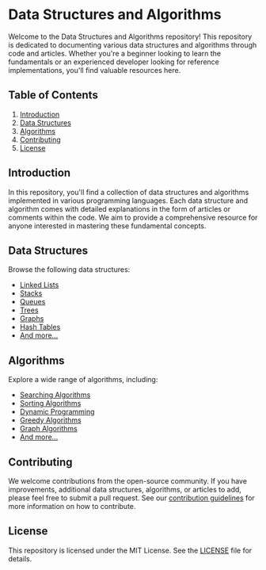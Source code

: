 
# Data Structures and Algorithms

Welcome to the Data Structures and Algorithms repository! This repository is dedicated to documenting various data structures and algorithms through code and articles. Whether you're a beginner looking to learn the fundamentals or an experienced developer looking for reference implementations, you'll find valuable resources here.

## Table of Contents

1. [Introduction](#introduction)
2. [Data Structures](#data-structures)
3. [Algorithms](#algorithms)
4. [Contributing](#contributing)
5. [License](#license)

## Introduction

In this repository, you'll find a collection of data structures and algorithms implemented in various programming languages. Each data structure and algorithm comes with detailed explanations in the form of articles or comments within the code. We aim to provide a comprehensive resource for anyone interested in mastering these fundamental concepts.

## Data Structures

Browse the following data structures:

- [Linked Lists](data-structures/linked-lists)
- [Stacks](data-structures/stacks)
- [Queues](data-structures/queues)
- [Trees](data-structures/trees)
- [Graphs](data-structures/graphs)
- [Hash Tables](data-structures/hash-tables)
- [And more...](data-structures)

## Algorithms

Explore a wide range of algorithms, including:

- [Searching Algorithms](algorithms/searching)
- [Sorting Algorithms](algorithms/sorting)
- [Dynamic Programming](algorithms/dynamic-programming)
- [Greedy Algorithms](algorithms/greedy)
- [Graph Algorithms](algorithms/graph)
- [And more...](algorithms)

## Contributing

We welcome contributions from the open-source community. If you have improvements, additional data structures, algorithms, or articles to add, please feel free to submit a pull request. See our [contribution guidelines](CONTRIBUTING.md) for more information on how to contribute.

## License

This repository is licensed under the MIT License. See the [LICENSE](LICENSE) file for details.






